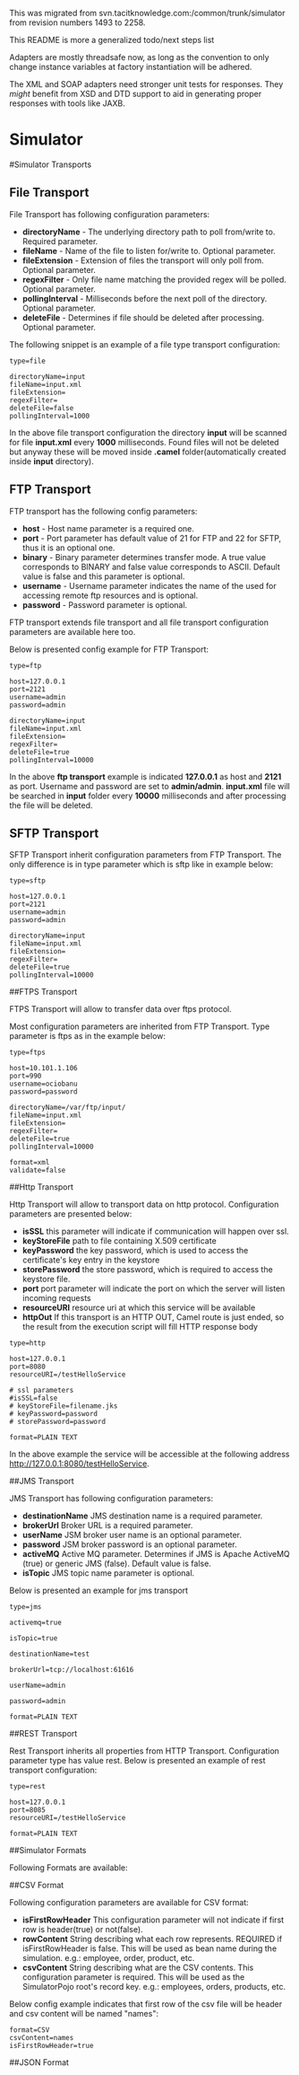 
This was migrated from svn.tacitknowledge.com:/common/trunk/simulator from revision numbers 1493 to 2258.

This README is more a generalized todo/next steps list

Adapters are mostly threadsafe now, as long as the convention to only change instance variables at factory instantiation
will be adhered.

The XML and SOAP adapters need stronger unit tests for responses.  They *might* benefit from XSD and DTD support to
aid in generating proper responses with tools like JAXB.

# Simulator

#Simulator Transports

## File Transport

File Transport has following configuration parameters:
* __directoryName__ - The underlying directory path to poll from/write to. Required parameter.
* __fileName__ - Name of the file to listen for/write to. Optional parameter.
* __fileExtension__ - Extension of files the transport will only poll from. Optional parameter.
* __regexFilter__ - Only file name matching the provided regex will be polled. Optional parameter.
* __pollingInterval__ - Milliseconds before the next poll of the directory. Optional parameter.
* __deleteFile__ - Determines if file should be deleted after processing. Optional parameter.


The following snippet is an example of a file type transport configuration:

```properties
type=file

directoryName=input
fileName=input.xml
fileExtension=
regexFilter=
deleteFile=false
pollingInterval=1000
``` 

In the above file transport configuration the directory __input__ will be scanned for file __input.xml__ every __1000__ milliseconds. Found files will not be deleted but anyway these will be moved inside __.camel__ folder(automatically created inside __input__ directory).

## FTP Transport

FTP transport has the following config parameters:
* __host__ - Host name parameter is a required one.
* __port__ - Port parameter has default value of 21 for FTP and 22 for SFTP, thus it is an optional one.
* __binary__ - Binary parameter determines transfer mode. A true value corresponds to BINARY and false value corresponds to ASCII. Default value is false and this parameter is optional.
* __username__ - Username parameter indicates the name of the used for accessing remote ftp resources and is optional.
* __password__ - Password parameter is optional.

FTP transport extends file transport and all file transport configuration parameters are available here too.


Below is presented config example for FTP Transport:

```properties
type=ftp

host=127.0.0.1
port=2121
username=admin
password=admin

directoryName=input
fileName=input.xml
fileExtension=
regexFilter=
deleteFile=true
pollingInterval=10000
```

In the above __ftp transport__ example is indicated __127.0.0.1__ as host and __2121__ as port. Username and password are set to __admin/admin__. __input.xml__ file will be searched in __input__ folder every __10000__ milliseconds and after processing the file will be deleted.

## SFTP Transport

SFTP Transport inherit configuration parameters from FTP Transport. The only difference is in type parameter which is sftp like in example below:

```properties
type=sftp

host=127.0.0.1
port=2121
username=admin
password=admin

directoryName=input
fileName=input.xml
fileExtension=
regexFilter=
deleteFile=true
pollingInterval=10000
```

##FTPS Transport

FTPS Transport will allow to transfer data over ftps protocol.

Most configuration parameters are inherited from FTP Transport. Type parameter is ftps as in the example below:

```properties
type=ftps

host=10.101.1.106
port=990
username=ociobanu
password=password

directoryName=/var/ftp/input/
fileName=input.xml
fileExtension=
regexFilter=
deleteFile=true
pollingInterval=10000

format=xml
validate=false
```

##Http Transport

Http Transport will allow to transport data on http protocol. Configuration parameters are presented below:

* __isSSL__ this parameter will indicate if communication will happen over ssl.
* __keyStoreFile__ path to file containing X.509 certificate
* __keyPassword__ the key password, which is used to access the certificate's key entry in the keystore 
* __storePassword__ the store password, which is required to access the keystore file.
* __port__ port parameter will indicate the port on which the server will listen incoming requests
* __resourceURI__ resource uri at which this service will be available
* __httpOut__ If this transport is an HTTP OUT, Camel route is just ended, so the result from the execution script will fill HTTP response body

```properties
type=http

host=127.0.0.1
port=8080
resourceURI=/testHelloService

# ssl parameters
#isSSL=false
# keyStoreFile=filename.jks
# keyPassword=password
# storePassword=password

format=PLAIN TEXT
```

In the above example the service will be accessible at the following address http://127.0.0.1:8080/testHelloService.

##JMS Transport

JMS Transport has following configuration parameters:
* __destinationName__ JMS destination name is a required parameter.
* __brokerUrl__ Broker URL is a required parameter.
* __userName__ JSM broker user name is an optional parameter.
* __password__ JSM broker password is an optional parameter.
* __activeMQ__ Active MQ parameter. Determines if JMS is Apache ActiveMQ (true) or generic JMS (false). Default value is false.
* __isTopic__ JMS topic name parameter is optional.

Below is presented an example for jms transport 

```properties
type=jms

activemq=true

isTopic=true

destinationName=test

brokerUrl=tcp://localhost:61616

userName=admin

password=admin

format=PLAIN TEXT
```

##REST Transport

Rest Transport inherits all properties from HTTP Transport. Configuration parameter type has value rest. Below is presented an example of rest transport configuration:

```properties
type=rest

host=127.0.0.1
port=8085
resourceURI=/testHelloService

format=PLAIN TEXT
```

##Simulator Formats

Following Formats are available:

##CSV Format

Following configuration parameters are available for CSV format:

* __isFirstRowHeader__ This configuration parameter will not indicate if first row is header(true) or not(false).
* __rowContent__ String describing what each row represents. REQUIRED if isFirstRowHeader is false. This will be used as bean name during the simulation. e.g.: employee, order, product, etc.
* __csvContent__ String describing what are the CSV contents. This configuration parameter is required. This will be used as the SimulatorPojo root's record key. e.g.: employees, orders, products, etc.

Below config example indicates that first row of the csv file will be header and csv content will be named "names":

```properties
format=CSV
csvContent=names
isFirstRowHeader=true
```

##JSON Format

